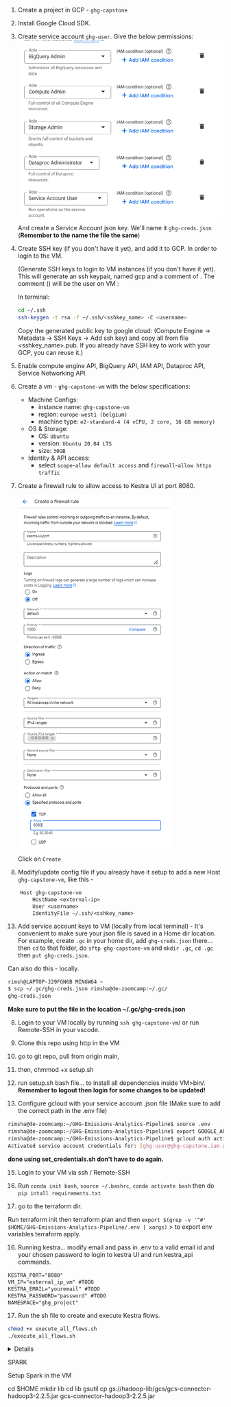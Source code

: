 1. Create a project in GCP - `ghg-capstone` 
2. Install Google Cloud SDK.
3. Create service account `ghg-user`. Give the below permissions:
    ![alt text](../images/permissions.png)
   And create a Service Account json key. We'll name it `ghg-creds.json` (**Remember to the name the file the same**)

4. Create SSH key (if you don't have it yet), and add it to GCP. In order to login to the VM.

    (Generate SSH keys to login to VM instances (if you don't have it yet). This will generate an ssh keypair, named gcp and a comment of <username>. The comment (<username>) will be the user on VM :

    In terminal:

    ```bash
    cd ~/.ssh
    ssh-keygen -t rsa -f ~/.ssh/<sshkey_name> -C <username>
    ```

    Copy the generated public key to google cloud: (Compute Engine -> Metadata -> SSH Keys -> Add ssh key) and copy all from file <sshkey_name>.pub. If you already have SSH key to work with your GCP, you can reuse it.)

5. Enable compute engine API, BigQuery API, IAM API, Dataproc API,  Service Networking API. 
6. Create a vm - `ghg-capstone-vm` with the below specifications:
    - Machine Configs: 
        - instance name: `ghg-capstone-vm`
        - region: `europe-west1 (belgium)`
        - machine type: `e2-standard-4 (4 vCPU, 2 core, 16 GB memory)`
    - OS & Storage:
        - OS: `Ubuntu`
        - version: `Ubuntu 20.04 LTS`
        - size: `30GB`
    - Identity & API access:
        - select `scope`-`allow default access` and `firewall`-`allow https traffic`

7. Create a firewall rule to allow access to Kestra UI at port 8080. 

    ![alt text](../images/firewall_rule.png)

    Click on `Create`

7. Modify/update config file if you already have it setup to add a new Host `ghg-capstone-vm`, like this - 
```
    Host ghg-capstone-vm 
        HostName <external-ip>
        User <username> 
        IdentityFile ~/.ssh/<sshkey_name>
```

13. Add service account keys to VM (locally from local terminal) - It's convenient to make sure your json file is saved in a Home dir location.
For example, create `.gc` in your home dir, add `ghg-creds.json` there...  then `cd` to that folder, do `sftp ghg-capstone-vm` and `mkdir .gc`, `cd .gc` then `put ghg-creds.json`.  

Can also do this - locally. 
```bash
rimsh@LAPTOP-J29FGN6B MINGW64 ~
$ scp ~/.gc/ghg-creds.json rimsha@de-zoomcamp:~/.gc/
ghg-creds.json                                                                            100% 2346    72.6KB/s   00:00
```

**Make sure to put the file in the location ~/.gc/ghg-creds.json**

8. Login to your VM locally by running `ssh ghg-capstone-vm`/ or run Remote-SSH in your vscode. 



9. Clone this repo using http in the VM

10. go to git repo, pull from origin main, 
11. then, chmmod +x setup.sh 
12. run setup.sh bash file... to install all dependencies inside VM>bin/. **Remember to logout then login for some changes to be updated!**

14. Configure gcloud with your service account .json file (Make sure to add the correct path in the .env file)
```bash
rimsha@de-zoomcamp:~/GHG-Emissions-Analytics-Pipeline$ source .env
rimsha@de-zoomcamp:~/GHG-Emissions-Analytics-Pipeline$ export GOOGLE_APPLICATION_CREDENTIALS=$KEY_PATH
rimsha@de-zoomcamp:~/GHG-Emissions-Analytics-Pipeline$ gcloud auth activate-service-account --key-file=$KEY_PATH
Activated service account credentials for: [ghg-user@ghg-capstone.iam.gserviceaccount.com]
```
**done using set_credentials.sh don't have to do again.**

15. Login to your VM via ssh / Remote-SSH 

15. Run `conda init bash`, `source ~/.bashrc`, `conda activate bash` then do `pip intall requirements.txt`

16. go to the terraform dir. 

Run 
terraform init
then 
terraform plan and 
then
`export $(grep -v '^#' $HOME/GHG-Emissions-Analytics-Pipeline/.env | xargs)`  > to export env variables
terraform apply. 


16. Running kestra... modify email and pass in .env to a valid email id and your chosen password to login to kestra UI and run kestra_api commands. 
```
KESTRA_PORT="8080"
VM_IP="external_ip_vm" #TODO
KESTRA_EMAIL="youremail" #TODO
KESTRA_PASSWORD="password" #TODO
NAMESPACE="ghg_project"
```

17. Run the sh file to create and execute Kestra flows. 

```bash
chmod +x execute_all_flows.sh 
./execute_all_flows.sh
```





<details>
Command to run the flow 1 - `curl -v -X POST "http://34.78.176.130:8080/api/v1/flows" -H "Content-Type: application/x-yaml" -u "bashirrimsha22@gmail.com:kestra" --data-binary @created-by-api.yml`

Command to execute the flow 1 - `curl -X POST "http://34.78.176.130:8080/api/v1/executions/company.gk/created_by_api"` 


#Note -region, location, project_id defined in env. 

run api command to add key-value pair for `GCP_CREDS`


curl -v -X PUT "http://34.78.176.130:8080/api/v1/namespaces/your_namespace/kv/GCP_CREDS" \
     -H "Content-Type: application/json" \
     -u "bashirrimsha22@gmail.com:kestra" \
     --data-binary @~/.gc/gcp_creds.json

To verify:

curl -X GET "http://34.78.176.130:8080/api/v1/namespaces/your_namespace/kv/GCP_CREDS" \
     -u "bashirrimsha22@gmail.com:kestra"

curl -v POST "http://34.38.225.163:8080/api/v1/flows" \
    -H "Content-Type: application/x-yaml" \
    -u "bashirrimsha22@gmail.com:kestra" \
    --data-binary @gcp_kv.yml

</details>


SPARK

Setup Spark in the VM 

cd $HOME
mkdir lib
cd lib
gsutil cp gs://hadoop-lib/gcs/gcs-connector-hadoop3-2.2.5.jar gcs-connector-hadoop3-2.2.5.jar